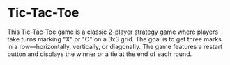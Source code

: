 # Tic-Tac-Toe
 This Tic-Tac-Toe game is a classic 2-player strategy game where players take turns marking "X" or "O" on a 3x3 grid. The goal is to get three marks in a row—horizontally, vertically, or diagonally. The game features a restart button and displays the winner or a tie at the end of each round.
